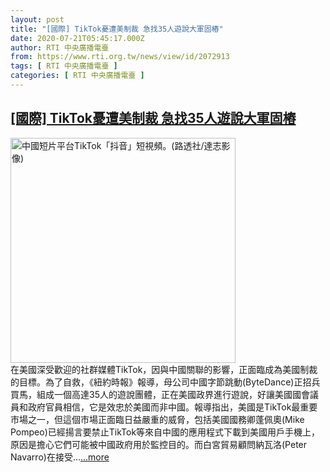 ```yaml
---
layout: post
title: "[國際] TikTok憂遭美制裁 急找35人遊說大軍固樁"
date: 2020-07-21T05:45:17.000Z
author: RTI 中央廣播電臺
from: https://www.rti.org.tw/news/view/id/2072913
tags: [ RTI 中央廣播電臺 ]
categories: [ RTI 中央廣播電臺 ]
---
```

<!--1595310317000-->
[[國際] TikTok憂遭美制裁 急找35人遊說大軍固樁](https://www.rti.org.tw/news/view/id/2072913)
------

<div>
<img src="https://static.rti.org.tw/assets/thumbnails/2019/12/13/219cd1338c00d05687715357a138fc44.jpg" width="360" alt="中國短片平台TikTok「抖音」短視頻。(路透社/達志影像)" title="中國短片平台TikTok「抖音」短視頻。(路透社/達志影像)"><br>在美國深受歡迎的社群媒體TikTok，因與中國關聯的影響，正面臨成為美國制裁的目標。為了自救，《紐約時報》報導，母公司中國字節跳動(ByteDance)正招兵買馬，組成一個高達35人的遊說團體，正在美國政界進行遊說，好讓美國國會議員和政府官員相信，它是效忠於美國而非中國。報導指出，美國是TikTok最重要市場之一，但這個市場正面臨日益嚴重的威脅，包括美國國務卿蓬佩奧(Mike Pompeo)已經揚言要禁止TikTok等來自中國的應用程式下載到美國用戶手機上，原因是擔心它們可能被中國政府用於監控目的。而白宮貿易顧問納瓦洛(Peter Navarro)在接受...<a target="_blank" href="https://www.rti.org.tw/news/view/id/2072913">...more</a>
</div>
